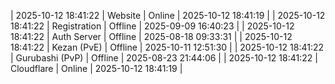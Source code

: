 | 2025-10-12 18:41:22 | Website | Online | 2025-10-12 18:41:19 |
| 2025-10-12 18:41:22 | Registration | Offline | 2025-09-09 16:40:23 |
| 2025-10-12 18:41:22 | Auth Server | Offline | 2025-08-18 09:33:31 |
| 2025-10-12 18:41:22 | Kezan (PvE) | Offline | 2025-10-11 12:51:30 |
| 2025-10-12 18:41:22 | Gurubashi (PvP) | Offline | 2025-08-23 21:44:06 |
| 2025-10-12 18:41:22 | Cloudflare | Online | 2025-10-12 18:41:19 |
